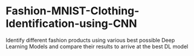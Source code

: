 # Fashion-MNIST-Clothing-Identification-using-CNN
Identify different fashion products using various best possible Deep Learning Models and compare their results to arrive at the best DL model

